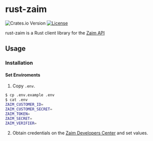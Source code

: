 # rust-zaim

![Crates.io Version](https://img.shields.io/crates/v/zaim)
[![License](https://img.shields.io/badge/license-MIT-blue.svg)](https://opensource.org/licenses/MIT)

rust-zaim is a Rust client library for the [Zaim API](https://dev.zaim.net/home)

## Usage

### Installation

#### Set Enviroments

1. Copy `.env`.

```zsh
$ cp .env.example .env
$ cat .env
ZAIM_CUSTOMER_ID=
ZAIM_CUSTOMER_SECRET=
ZAIM_TOKEN=
ZAIM_SECRET=
ZAIM_VERIFIER=
```

2. Obtain credentials on the [Zaim Developers Center](https://dev.zaim.net/) and set values.
